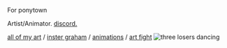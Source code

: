 




For ponytown 

Artist/Animator. [discord.](https://discordapp.com/users/467102810450690049)

[all of my art](https://toyhou.se/niaII/art) /
[inster graham](https://www.instagram.com/niallbastille?igsh=MXUzbHM2dXYyZGs5NQ==) /
[animations](https://youtube.com/@lydsarchives) /
[art fight](https://artfight.net/~niaII)
![three losers dancing](https://file.garden/Ztp6t73upRXqoAyL/79998256_n88PQEQULuf1CQr.gif)
